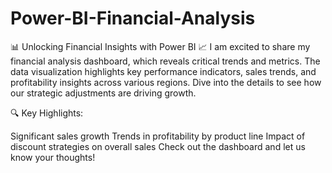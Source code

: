 # Power-BI-Financial-Analysis

📊 Unlocking Financial Insights with Power BI 📈
I am excited to share my financial analysis dashboard, which reveals critical trends and metrics. The data visualization highlights key performance indicators, sales trends, and profitability insights across various regions. Dive into the details to see how our strategic adjustments are driving growth.

🔍 Key Highlights:

Significant sales growth
Trends in profitability by product line
Impact of discount strategies on overall sales
Check out the dashboard and let us know your thoughts!




